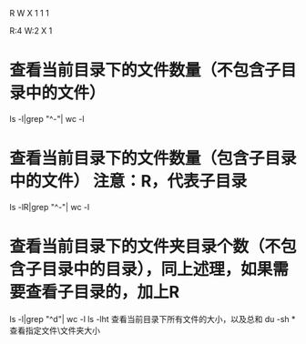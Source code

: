 R W X
1 1 1

R:4
W:2
X 1


# 查看当前目录下的文件数量（不包含子目录中的文件）
ls -l|grep "^-"| wc -l
# 查看当前目录下的文件数量（包含子目录中的文件） 注意：R，代表子目录
ls -lR|grep "^-"| wc -l
# 查看当前目录下的文件夹目录个数（不包含子目录中的目录），同上述理，如果需要查看子目录的，加上R
ls -l|grep "^d"| wc -l
ls -lht      查看当前目录下所有文件的大小，以及总和
du -sh *     查看指定文件\文件夹大小